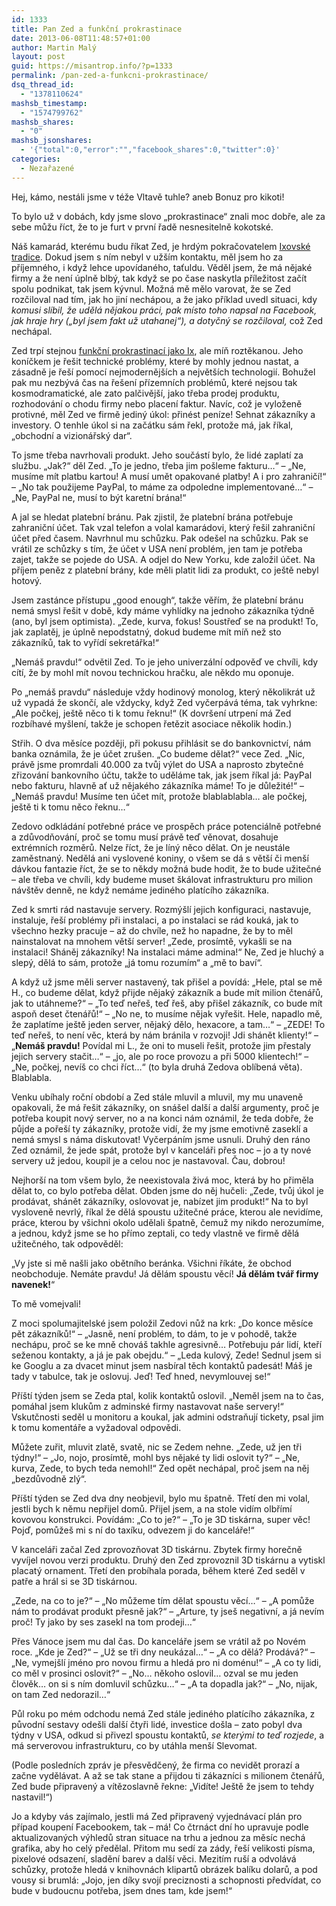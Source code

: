 ```yaml
---
id: 1333
title: Pan Zed a funkční prokrastinace
date: 2013-06-08T11:48:57+01:00
author: Martin Malý
layout: post
guid: https://misantrop.info/?p=1333
permalink: /pan-zed-a-funkcni-prokrastinace/
dsq_thread_id:
  - "1378110624"
mashsb_timestamp:
  - "1574799762"
mashsb_shares:
  - "0"
mashsb_jsonshares:
  - '{"total":0,"error":"","facebook_shares":0,"twitter":0}'
categories:
  - Nezařazené
---
```

Hej, kámo, nestáli jsme v téže Vltavě tuhle? aneb Bonuz pro kikoti!

<!--more-->

To bylo už v dobách, kdy jsme slovo „prokrastinace“ znali moc dobře, ale za sebe můžu říct, že to je furt v první řadě nesnesitelně kokotské.

Náš kamarád, kterému budu říkat Zed, je hrdým pokračovatelem [Ixovské tradice](https://misantrop.info/pan-ix-a-funkcni-prokrastinace/). Dokud jsem s ním nebyl v užším kontaktu, měl jsem ho za příjemného, i když lehce upovídaného, taťuldu. Věděl jsem, že má nějaké firmy a že není úplně blbý, tak když se po čase naskytla příležitost začít spolu podnikat, tak jsem kývnul. Možná mě mělo varovat, že se Zed rozčiloval nad tím, jak ho jiní nechápou, a že jako příklad uvedl situaci, kdy _komusi slíbil, že udělá nějakou práci, pak místo toho napsal na Facebook, jak hraje hry (&#8222;byl jsem fakt už utahanej&#8220;), a dotyčný se rozčiloval,_ což Zed nechápal.

Zed trpí stejnou [funkční prokrastinací jako Ix](https://misantrop.info/pan-ix-a-funkcni-prokrastinace/), ale míň roztěkanou. Jeho koníčkem je řešit technické problémy, které by mohly jednou nastat, a zásadně je řeší pomocí nejmodernějších a největších technologií. Bohužel pak mu nezbývá čas na řešení přízemních problémů, které nejsou tak kosmodramatické, ale zato palčivější, jako třeba prodej produktu, rozhodování o chodu firmy nebo placení faktur. Navíc, což je vyloženě protivné, měl Zed ve firmě jediný úkol: přinést peníze! Sehnat zákazníky a investory. O tenhle úkol si na začátku sám řekl, protože má, jak říkal, &#8222;obchodní a vizionářský dar&#8220;.

To jsme třeba navrhovali produkt. Jeho součástí bylo, že lidé zaplatí za službu. &#8222;Jak?&#8220; děl Zed. &#8222;To je jedno, třeba jim pošleme fakturu&#8230;&#8220; &#8211; &#8222;Ne, musíme mít platbu kartou! A musí umět opakované platby! A i pro zahraničí!&#8220; &#8211; &#8222;No tak použijeme PayPal, to máme za odpoledne implementované&#8230;&#8220; &#8211; &#8222;Ne, PayPal ne, musí to být karetní brána!&#8220;

A jal se hledat platební bránu. Pak zjistil, že platební brána potřebuje zahraniční účet. Tak vzal telefon a volal kamarádovi, který řešil zahraniční účet před časem. Navrhnul mu schůzku. Pak odešel na schůzku. Pak se vrátil ze schůzky s tím, že účet v USA není problém, jen tam je potřeba zajet, takže se pojede do USA. A odjel do New Yorku, kde založil účet. Na příjem peněz z platební brány, kde měli platit lidi za produkt, co ještě nebyl hotový.

Jsem zastánce přístupu &#8222;good enough&#8220;, takže věřím, že platební bránu nemá smysl řešit v době, kdy máme vyhlídky na jednoho zákazníka týdně (ano, byl jsem optimista). &#8222;Zede, kurva, fokus! Soustřeď se na produkt! To, jak zaplatěj, je úplně nepodstatný, dokud budeme mít míň než sto zákazníků, tak to vyřídí sekretářka!&#8220;

&#8222;Nemáš pravdu!&#8220; odvětil Zed. To je jeho univerzální odpověď ve chvíli, kdy cítí, že by mohl mít novou technickou hračku, ale někdo mu oponuje.

Po &#8222;nemáš pravdu&#8220; následuje vždy hodinový monolog, který několikrát už už vypadá že skončí, ale vždycky, když Zed vyčerpává téma, tak vyhrkne: &#8222;Ale počkej, ještě něco ti k tomu řeknu!&#8220; (K dovršení utrpení má Zed rozbíhavé myšlení, takže je schopen řetězit asociace několik hodin.)

Střih. O dva měsíce později, při pokusu přihlásit se do bankovnictví, nám banka oznámila, že je účet zrušen. &#8222;Co budeme dělat?&#8220; vece Zed. &#8222;Nic, právě jsme promrdali 40.000 za tvůj výlet do USA a naprosto zbytečné zřizování bankovního účtu, takže to uděláme tak, jak jsem říkal já: PayPal nebo fakturu, hlavně ať už nějakého zákazníka máme! To je důležité!&#8220; &#8211; &#8222;Nemáš pravdu! Musíme ten účet mít, protože blablablabla&#8230; ale počkej, ještě ti k tomu něco řeknu&#8230;&#8220;

Zedovo odkládání potřebné práce ve prospěch práce potenciálně potřebné a zdůvodňování, proč se tomu musí právě teď věnovat, dosahuje extrémních rozměrů. Nelze říct, že je líný něco dělat. On je neustále zaměstnaný. Nedělá ani vyslovené koniny, o všem se dá s větší či menší dávkou fantazie říct, že se to někdy možná bude hodit, že to bude užitečné – ale třeba ve chvíli, kdy budeme muset škálovat infrastrukturu pro milion návštěv denně, ne když nemáme jediného platícího zákazníka.

Zed k smrti rád nastavuje servery. Rozmýšlí jejich konfiguraci, nastavuje, instaluje, řeší problémy při instalaci, a po instalaci se rád kouká, jak to všechno hezky pracuje &#8211; až do chvíle, než ho napadne, že by to měl nainstalovat na mnohem větší server! &#8222;Zede, prosímtě, vykašli se na instalaci! Sháněj zákazníky! Na instalaci máme admina!&#8220; Ne, Zed je hluchý a slepý, dělá to sám, protože &#8222;já tomu rozumím&#8220; a &#8222;mě to baví&#8220;.

A když už jsme měli server nastavený, tak přišel a povídá: &#8222;Hele, ptal se mě H., co budeme dělat, když přijde nějaký zákazník a bude mít milion čtenářů, jak to utáhneme?&#8220; &#8211; &#8222;To teď neřeš, teď řeš, aby přišel zákazník, co bude mít aspoň deset čtenářů!&#8220; &#8211; &#8222;No ne, to musíme nějak vyřešit. Hele, napadlo mě, že zaplatíme ještě jeden server, nějaký dělo, hexacore, a tam&#8230;&#8220; &#8211; &#8222;ZEDE! To teď neřeš, to není věc, která by nám bránila v rozvoji! Jdi shánět klienty!&#8220; &#8211; &#8222;**Nemáš pravdu!** Povídal mi L., že oni to museli řešit, protože jim přestaly jejich servery stačit&#8230;&#8220; &#8211; &#8222;jo, ale po roce provozu a při 5000 klientech!&#8220; &#8211; &#8222;Ne, počkej, nevíš co chci říct&#8230;&#8220; (to byla druhá Zedova oblíbená věta). Blablabla.

Venku ubíhaly roční období a Zed stále mluvil a mluvil, my mu unaveně opakovali, že má řešit zákazníky, on snášel další a další argumenty, proč je potřeba koupit nový server, no a na konci nám oznámil, že teda dobře, že půjde a pořeší ty zákazníky, protože vidí, že my jsme emotivně zaseklí a nemá smysl s náma diskutovat! Vyčerpáním jsme usnuli. Druhý den ráno Zed oznámil, že jede spát, protože byl v kanceláři přes noc &#8211; jo a ty nové servery už jedou, koupil je a celou noc je nastavoval. Čau, dobrou!

Nejhorší na tom všem bylo, že neexistovala živá moc, která by ho přiměla dělat to, co bylo potřeba dělat. Obden jsme do něj hučeli: „Zede, tvůj úkol je prodávat, shánět zákazníky, oslovovat je, nabízet jim produkt!“ Na to byl vysloveně nevrlý, říkal že dělá spoustu užitečné práce, kterou ale nevidíme, práce, kterou by všichni okolo udělali špatně, čemuž my nikdo nerozumíme, a jednou, když jsme se ho přímo zeptali, co tedy vlastně ve firmě dělá užitečného, tak odpověděl:

„Vy jste si mě našli jako obětního beránka. Všichni říkáte, že obchod neobchoduje. Nemáte pravdu! Já dělám spoustu věcí! **Já dělám tvář firmy navenek!**“

To mě vomejvali!

Z moci spolumajitelské jsem položil Zedovi nůž na krk: &#8222;Do konce měsíce pět zákazníků!&#8220; &#8211; &#8222;Jasně, není problém, to dám, to je v pohodě, takže nechápu, proč se ke mně chováš takhle agresivně&#8230; Potřebuju pár lidí, kteří seženou kontakty, a já je pak obejdu.&#8220; &#8211; &#8222;Leda kulový, Zede! Sednul jsem si ke Googlu a za dvacet minut jsem nasbíral těch kontaktů padesát! Máš je tady v tabulce, tak je oslovuj. Jeď! Teď hned, nevymlouvej se!&#8220;

Příští týden jsem se Zeda ptal, kolik kontaktů oslovil. &#8222;Neměl jsem na to čas, pomáhal jsem klukům z adminské firmy nastavovat naše servery!&#8220; Vskutčnosti seděl u monitoru a koukal, jak admini odstraňují tickety, psal jim k tomu komentáře a vyžadoval odpovědi.

Můžete zuřit, mluvit zlatě, svatě, nic se Zedem nehne. &#8222;Zede, už jen tři týdny!&#8220; &#8211; &#8222;Jo, nojo, prosímtě, mohl bys nějaké ty lidi oslovit ty?&#8220; &#8211; &#8222;Ne, kurva, Zede, to bych teda nemohl!&#8220; Zed opět nechápal, proč jsem na něj &#8222;bezdůvodně zlý&#8220;.

Příští týden se Zed dva dny neobjevil, bylo mu špatně. Třetí den mi volal, jestli bych k němu nepřijel domů. Přijel jsem, a na stole vidím olbřímí kovovou konstrukci. Povídám: &#8222;Co to je?&#8220; &#8211; &#8222;To je 3D tiskárna, super věc! Pojď, pomůžeš mi s ní do taxíku, odvezem ji do kanceláře!&#8220;

V kanceláři začal Zed zprovozňovat 3D tiskárnu. Zbytek firmy horečně vyvíjel novou verzi produktu. Druhý den Zed zprovoznil 3D tiskárnu a vytiskl placatý ornament. Třetí den probíhala porada, během které Zed seděl v patře a hrál si se 3D tiskárnou.

&#8222;Zede, na co to je?&#8220; &#8211; &#8222;No můžeme tím dělat spoustu věcí&#8230;&#8220; &#8211; &#8222;A pomůže nám to prodávat produkt přesně jak?&#8220; &#8211; &#8222;Arture, ty jseš negativní, a já nevím proč! Ty jako by ses zasekl na tom prodeji&#8230;&#8220;

Přes Vánoce jsem mu dal čas. Do kanceláře jsem se vrátil až po Novém roce. &#8222;Kde je Zed?&#8220; &#8211; &#8222;Už se tři dny neukázal&#8230;&#8220; &#8211; &#8222;A co dělá? Prodává?&#8220; &#8211; &#8222;Ne, vymejšlí jméno pro novou firmu a hledá pro ni doménu!&#8220; &#8211; &#8222;A co ty lidi, co měl v prosinci oslovit?&#8220; &#8211; &#8222;No&#8230; někoho oslovil&#8230; ozval se mu jeden člověk&#8230; on si s ním domluvil schůzku&#8230;&#8220; &#8211; &#8222;A ta dopadla jak?&#8220; &#8211; &#8222;No, nijak, on tam Zed nedorazil&#8230;&#8220;

Půl roku po mém odchodu nemá Zed stále jediného platícího zákazníka, z původní sestavy odešli další čtyři lidé, investice došla &#8211; zato pobyl dva týdny v USA, odkud si přivezl spoustu kontaktů, _se kterými to teď rozjede_, a má serverovou infrastrukturu, co by utáhla menší Slevomat.

(Podle posledních zpráv je přesvědčený, že firma co nevidět prorazí a začne vydělávat. A až se tak stane a přijdou ti zákazníci s milionem čtenářů, Zed bude připravený a vítězoslavně řekne: &#8222;Vidíte! Ještě že jsem to tehdy nastavil!&#8220;)

Jo a kdyby vás zajímalo, jestli má Zed připravený vyjednávací plán pro případ koupení Facebookem, tak &#8211; má! Co čtrnáct dní ho upravuje podle aktualizovaných výhledů stran situace na trhu a jednou za měsíc nechá grafika, aby ho celý předělal. Přitom mu sedí za zády, řeší velikosti písma, pixelové odsazení, sladění barev a další věci. Mezitím ruší a odvolává schůzky, protože hledá v knihovnách klipartů obrázek balíku dolarů, a pod vousy si brumlá: &#8222;Jojo, jen díky svojí preciznosti a schopnosti předvídat, co bude v budoucnu potřeba, jsem dnes tam, kde jsem!&#8220;